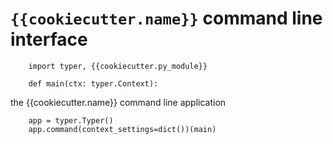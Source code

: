 # `{{cookiecutter.name}}` command line interface

        import typer, {{cookiecutter.py_module}}

        def main(ctx: typer.Context):

the {{cookiecutter.name}} command line application

        app = typer.Typer()
        app.command(context_settings=dict())(main)
